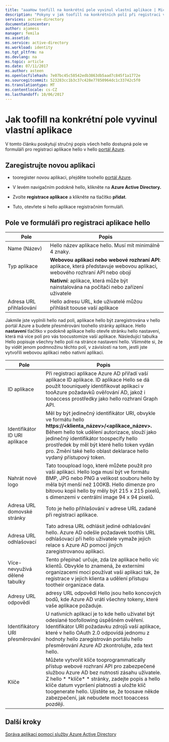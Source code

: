 ```yaml
---
title: "aaaHow toofill na konkrétní pole vyvinul vlastní aplikace | Microsoft Docs"
description: "Pokyny v jak toofill na konkrétních polí při registraci vlastní aplikace vyvinuté s Azure AD"
services: active-directory
documentationcenter: 
author: ajamess
manager: femila
ms.assetid: 
ms.service: active-directory
ms.workload: identity
ms.tgt_pltfrm: na
ms.devlang: na
ms.topic: article
ms.date: 07/11/2017
ms.author: asteen
ms.openlocfilehash: 7e07bc45c58542edb3863db5aad7c845f1a1772e
ms.sourcegitcommit: 523283cc1b3c37c428e77850964dc1c33742c5f0
ms.translationtype: MT
ms.contentlocale: cs-CZ
ms.lasthandoff: 10/06/2017
---
```

# <a name="how-toofill-out-specific-fields-for-a-custom-developed-application"></a>Jak toofill na konkrétní pole vyvinul vlastní aplikace

V tomto článku poskytují stručný popis všech hello dostupná pole ve formuláři pro registraci aplikace hello v hello [portál Azure](https://portal.azure.com).

## <a name="register-a-new-application"></a>Zaregistrujte novou aplikaci

-   tooregister novou aplikaci, přejděte toohello [portál Azure](https://portal.azure.com).

-   V levém navigačním podokně hello, klikněte na **Azure Active Directory.**

-   Zvolte **registrace aplikace** a klikněte na tlačítko **přidat**.

-   Tuto, otevřete si hello aplikace registračním formuláři.

## <a name="fields-in-hello-application-registration-form"></a>Pole ve formuláři pro registraci aplikace hello


| Pole            | Popis                                                                              |
|------------------|------------------------------------------------------------------------------------------|
| Name (Název)             | Hello název aplikace hello. Musí mít minimálně 4 znaky.                |
| Typ aplikace | **Webovou aplikaci nebo webové rozhraní API**: aplikace, která představuje webovou aplikaci, webového rozhraní API nebo obojí 
| |**Nativní**: aplikace, která může být nainstalována na počítači nebo zařízení uživatele           |
| Adresa URL přihlašování      | Hello adresu URL, kde uživatelé můžou přihlásit toouse vaší aplikace                                  |

Jakmile jste vyplnili hello nad poli, aplikace hello být zaregistrována v hello portál Azure a budete přesměrováni toohello stránky aplikace. Hello **nastavení** tlačítko v podokně aplikace hello otevře stránku hello nastavení, která má více polí pro vás toocustomize vaší aplikace. Následující tabulka Hello popisuje všechny hello polí na stránce nastavení hello. Všimněte si, že by vidět jenom podmnožinu těchto polí, v závislosti na tom, jestli jste vytvořili webovou aplikaci nebo nativní aplikaci.

| Pole           | Popis                                                                                                                                                                                                                                                                                                     |
|-----------------|-----------------------------------------------------------------------------------------------------------------------------------------------------------------------------------------------------------------------------------------------------------------------------------------------------------------|
| ID aplikace  | Při registraci aplikace Azure AD přiřadí vaší aplikace ID aplikace. ID aplikace Hello se dá použít toouniquely identifikovat aplikaci v tooAzure požadavků ověřování AD, jakož i tooaccess prostředky jako hello rozhraní Graph API.                                                          |
| Identifikátor ID URI aplikace      | Měl by být jedinečný identifikátor URI, obvykle ve formátu hello **https://&lt;klienta\_název&gt;/&lt;aplikace\_název&gt;.** Během hello tok udělení autorizace, slouží jako jedinečný identifikátor toospecify hello prostředek by měl být které hello token vydán pro. Změní také hello oblast deklarace hello vydaný přístupový token. |
| Nahrát nové logo | Tato tooupload logo, které můžete použít pro vaši aplikaci. Hello loga musí být ve formátu BMP, JPG nebo PNG a velikost souboru hello by měla být menší než 100KB. Hello dimenze pro bitovou kopii hello by měly být 215 x 215 pixelů, s dimenzemi v centrální image 94 x 94 pixelů.                                                       |
| Adresa URL domovské stránky   | Toto je hello přihlašování v adrese URL zadané při registraci aplikace.                                                                                                                                                                                                                                              |
| Adresa URL odhlašovací      | Tato adresa URL odhlásit jediné odhlašování hello. Azure AD odešle požadavek toothis URL odhlašovací při hello uživatele vymaže jejich relace s Azure AD pomocí jiných zaregistrovanou aplikaci.                                                                                                                                       |
| Více-nevyužívá dělené tabulky  | Tento přepínač určuje, zda lze aplikace hello víc klientů. Obvykle to znamená, že externími organizacemi moci používat vaši aplikaci tak, že registrace v jejich klienta a udělení přístupu tootheir organizace data.                                                                   |
| Adresy URL odpovědí      | adresy URL odpovědí Hello jsou hello koncových bodů, kde Azure AD vrátí všechny tokeny, které vaše aplikace požaduje.                                                                                                                                                                                                          |
| Identifikátory URI přesměrování   | U nativních aplikací je to kde hello uživatel být odeslané toofollowing úspěšném ověření. Identifikátor URI požadavku zdrojů vaší aplikace, které v hello OAuth 2.0 odpovídá jednomu z hodnoty hello zaregistrován portálu hello přesměrování Azure AD zkontrolujte, zda text hello.                                                            |
| Klíče            | Můžete vytvořit klíče tooprogrammatically přístup webové rozhraní API pro zabezpečené službou Azure AD bez nutnosti zásahu uživatele. Z hello \* \*klíče\* \* stránky, zadejte popis a hello klíče datum vypršení platnosti a uložte klíč toogenerate hello. Ujistěte se, že toosave někde zabezpečení, jak nebudete moct tooaccess později.             |

## <a name="next-steps"></a>Další kroky
[Správa aplikací pomocí služby Azure Active Directory](active-directory-enable-sso-scenario.md)
